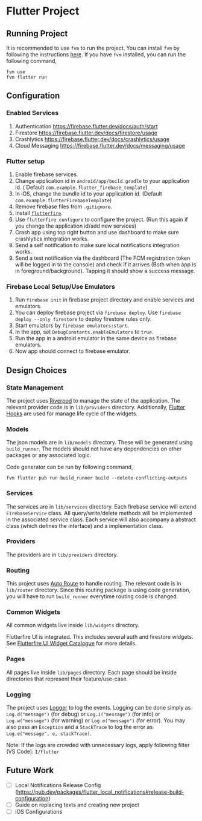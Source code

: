 # Flutter Project

## Running Project

It is recommended to use `fvm` to run the project. You can install `fvm` by following the
instructions [here](https://fvm.app/).
If you have `fvm` installed, you can run the following command,

```shell
fvm use
fvm flutter run
```

## Configuration

### Enabled Services

1. Authentication https://firebase.flutter.dev/docs/auth/start
2. Firestore https://firebase.flutter.dev/docs/firestore/usage
3. Crashlytics https://firebase.flutter.dev/docs/crashlytics/usage
4. Cloud Messaging https://firebase.flutter.dev/docs/messaging/usage

### Flutter setup

1. Enable firebase services.
2. Change application id in `android/app/build.gradle` to your application id. (
   Default `com.example.flutter_firebase_template`)
3. In iOS, change the bundle id to your application id. (Default `com.example.flutterFirebaseTemplate`)
4. Remove firebase files from `.gitignore`.
5. Install [`flutterfire`](https://firebase.flutter.dev/docs/overview/#using-the-flutterfire-cli).
6. Use `flutterfire configure` to configure the project. (Run this again if you change the application id/add new
   services)
7. Crash app using top right button and use dashboard to make sure crashlytics integration works.
8. Send a self notification to make sure local notifications integration works.
9. Send a test notification via the dashboard (The FCM registration token will be logged in to the console) and check if
   it arrives (Both when app is in foreground/background). Tapping it should show a success message.

### Firebase Local Setup/Use Emulators

1. Run `firebase init` in firebase project directory and enable services and emulators.
2.  You can deploy firebase project via `firebase deploy`. Use `firebase deploy --only firestore` to deploy firestore rules only.
3. Start emulators by `firebase emulators:start`.
4. In the app, set `DebugConstants.enableEmulators` to `true`.
5. Run the app in a android emulator in the same device as firebase emulators.
6. Now app should connect to firebase emulator.

## Design Choices

### State Management

The project uses [Riverpod](https://riverpod.dev/) to manage the state of the application.
The relevant provider code is in `lib/providers` directory.
Additionally, [Flutter Hooks](https://pub.dev/packages/flutter_hooks) are used for manage life cycle of the widgets.

### Models

The json models are in `lib/models` directory.
These will be generated using `build_runner`.
The models should not have any dependencies on other packages or any associated logic.

Code generator can be run by following command,

```shell
fvm flutter pub run build_runner build --delete-conflicting-outputs
```

### Services

The services are in `lib/services` directory.
Each firebase service will extend `FirebaseService` class.
All query/write/delete methods will be implemented in the associated service class.
Each service will also accompany a abstract class (which defines the interface) and a implementation class.

### Providers

The providers are in `lib/providers` directory.

### Routing

This project uses [Auto Route](https://pub.dev/packages/auto_route) to handle routing.
The relevant code is in `lib/router` directory.
Since this routing package is using code generation, you will have to run `build_runner` everytime routing code is
changed.

### Common Widgets

All common widgets live inside `lib/widgets` directory.

Flutterfire UI is integrated. This includes several auth and firestore widgets.
See [Flutterfire UI Widget Catalogue](https://firebase.flutter.dev/docs/ui/widgets) for more details.

### Pages

All pages live inside `lib/pages` directory.
Each page should be inside directories that represent their feature/use-case.

### Logging

The project uses [Logger](https://pub.dev/packages/logger) to log the events.
Logging can be done simply as `Log.d("message")` (for debug) or `Log.i("message")` (for info) or `Log.w("message")` (for
warning) or `Log.e("message")` (for error). You may also pass an `Exception` and a `StackTrace` to log the error
as `Log.e("message", e, stackTrace)`.

Note: If the logs are crowded with unnecessary logs, apply following filter (VS Code): `I/flutter`

## Future Work

- [ ] Local Notifications Release
  Config (https://pub.dev/packages/flutter_local_notifications#release-build-configuration)
- [ ] Guide on replacing texts and creating new project
- [ ] iOS Configurations
